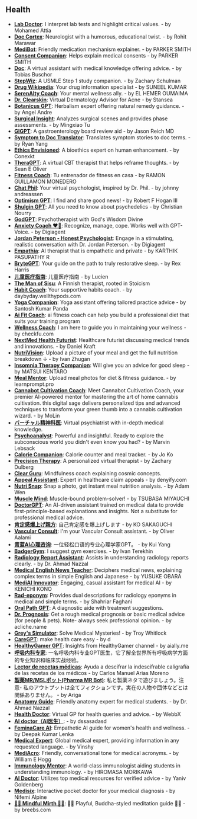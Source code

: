 ## Health
- [**Lab Doctor**](https://chat.openai.com/g/g-zCpjZCGTM-lab-d): I interpret lab tests and highlight critical values. - by Mohamed Attia
- [**Doc Cortex**](https://chat.openai.com/g/g-Ravvp0YoT-doc-cortex): Neurologist with a humorous, educational twist. - by Rohit Marawar
- [**MediBot**](https://chat.openai.com/g/g-xeccMlOx9-medib): Friendly medication mechanism explainer. - by PARKER SMITH
- [**Consent Companion**](https://chat.openai.com/g/g-nnOTJVzQk-consent-compani): Helps explain medical consents - by PARKER SMITH
- [**Doc**](https://chat.openai.com/g/g-axdEFz5c7-d): A virtual assistant with medical knowledge offering advice. - by Tobias Buschor
- [**StepWiz**](https://chat.openai.com/g/g-5GOaU9dj5-stepwiz): A USMLE Step 1 study companion. - by Zachary Schulman
- [**Drug Wikipedia**](https://chat.openai.com/g/g-lAX0e2yaQ-drug-wikipedia): Your drug information specialist - by SUNEEL KUMAR
- [**SerenAIty Coach**](https://chat.openai.com/g/g-ALtIcUHQb-serenaity-coach): Your mental wellness ally. - by EL HEMER OUMAIMA
- [**Dr. Clearskin**](https://chat.openai.com/g/g-ucGfKts6Z-dr-clearski): Virtual Dermatology Advisor for Acne - by Stansea
- [**Botanicus GPT**](https://chat.openai.com/g/g-MW84PLKEw-botanicus-gp): Herbalism expert offering natural remedy guidance. - by Angel Andre
- [**Surgical Insight**](https://chat.openai.com/g/g-ZM59Bz6Qe-surgical-insigh): Analyzes surgical scenes and provides phase assessments. - by Mingxiao Tu
- [**GIGPT**](https://chat.openai.com/g/g-P86cyUFns-gigp): A gastroenterology board review aid - by Jason Reich MD
- [**Symptom to Doc Translator**](https://chat.openai.com/g/g-8kS5DH7p4-symptom-to-doc-transla): Translates symptom stories to doc terms. - by Ryan Yang
- [**Ethics Envisioned**](https://chat.openai.com/g/g-X6j7ikuC1-ethics-envisioned): A bioethics expert on human enhancement. - by Conexkt
- [**TheraGPT**](https://chat.openai.com/g/g-aU29QGK2D-theragp): A virtual CBT therapist that helps reframe thoughts. - by Sean E Oliver
- [**Fitness Coach**](https://chat.openai.com/g/g-qdxg9uD9g-fitness-coach): Tu entrenador de fitness en casa - by RAMON GUILLAMON MONEDERO
- [**Chat Phil**](https://chat.openai.com/g/g-GfK2aUuIw-chat-phil): Your virtual psychologist, inspired by Dr. Phil. - by johnny andreassen
- [**Optimism GPT**](https://chat.openai.com/g/g-755OTOac7-optimism-gp): I find and share good news! - by Robert F Hogan III
- [**Shulgin GPT**](https://chat.openai.com/g/g-yXIy3GWw4-shulgin-gp): All you need to know about psychedelics - by Christian  Nourry
- [**GodGPT**](https://chat.openai.com/g/g-vVwORm1oW-godgp): Psychotherapist with God's Wisdom Divine
- [**Anxiety Coach ❤️‍🔥**](https://chat.openai.com/g/g-DFVXMwXTh-anxiety-coach): Recognize, manage, cope. Works well with GPT-Voice. - by Digiagent
- [**Jordan Peterson - Honest Psychologist**](https://chat.openai.com/g/g-W708TXoFs-jordan-peterson-honest-psychologi): Engage in a stimulating, realistic conversation with Dr. Jordan Peterson. - by Digiagent
- [**Empathia**](https://chat.openai.com/g/g-VBHrDf4Dk-empathia): AI therapist that is empathetic and private - by KARTHIK PASUPATHY R
- [**BryteGPT**](https://chat.openai.com/g/g-oIzSTS1Z5-brytegp): Your guide on the path to truly restorative sleep. - by Rex Harris
- [**儿童医疗指南**](https://chat.openai.com/g/g-3iEqr1JAO-er-tong-yi-liao-zhi-na): 儿童医疗指南 - by Lucien
- [**The Man of Sisu**](https://chat.openai.com/g/g-xtyzCTs7m-the-man-of-si): A Finnish therapist, rooted in Stoicism
- [**Habit Coach**](https://chat.openai.com/g/g-07vIdqEps-habit-coach): Your supportive habits coach. - by daybyday.wellthypods.com
- [**Yoga Companion**](https://chat.openai.com/g/g-dFgTq92dA-yoga-compani): Yoga assistant offering tailored practice advice - by Santosh Kumar Panda
- [**Ai Fit Coach**](https://chat.openai.com/g/g-e9o0iRDSB-ai-fit-coach): ai fitness coach can help you build a professional diet that suits your training program
- [**Wellness Coach**](https://chat.openai.com/g/g-i4uxnQ7QL-wellness-coach): I am here to guide you in maintaining your wellness - by checkfu.com
- [**NextMed Health Futurist**](https://chat.openai.com/g/g-VbYOjgjlW-nextmed-health-futuri): Healthcare futurist discussing medical trends and innovations. - by Daniel Kraft
- [**NutriVision**](https://chat.openai.com/g/g-PrBxa6aot-nutrivisi): Upload a picture of your meal and get the full nutrition breakdown ↓ - by Ivan Zhugan
- [**Insomnia Therapy Companion**](https://chat.openai.com/g/g-qdcbFutPZ-insomnia-therapy-compani): Will give you an advice for good sleep - by MATSUI KENTARO
- [**Meal Mentor**](https://chat.openai.com/g/g-XrfbpH4dJ-meal-): Upload meal photos for diet & fitness guidance. - by learnprompt.pro
- [**Cannabot Cultivation Coach**](https://chat.openai.com/g/g-Nh0AVx3Wc-cannabot-cultivation-coach): Meet Cannabot Cultivation Coach, your premier AI-powered mentor for mastering the art of home cannabis cultivation. this digital sage delivers personalized tips and advanced techniques to transform your green thumb into a cannabis cultivation wizard. - by MoLin
- [**バーチャル精神科医**](https://chat.openai.com/g/g-jGVudCUzg-batiyarujing-shen-ke-yi): Virtual psychiatrist with in-depth medical knowledge.
- [**Psychoanalyst**](https://chat.openai.com/g/g-G9INzOvnq-psychoanaly): Powerful and insightful. Ready to explore the subconscious world you didn't even know you had? - by Marvin Lebsack
- [**Calorie Companion**](https://chat.openai.com/g/g-q1OHQ0i3x-calorie-compani): Calorie counter and meal tracker. - by Jo Ko
- [**Precision Therapy**](https://chat.openai.com/g/g-5pfwc3yhG-precision-therapy): A personalized virtual therapist - by Zachary Dulberg
- [**Clear Guru**](https://chat.openai.com/g/g-1XkeMPNbl-clear-g): Mindfulness coach explaining cosmic concepts.
- [**Appeal Assistant**](https://chat.openai.com/g/g-oLPRNBrpG-appeal-assista): Expert in healthcare claim appeals - by denyify.com
- [**Nutri Snap**](https://chat.openai.com/g/g-YnVklwdRC-nutri-snap): Snap a photo, get instant meal nutrition analysis. - by Adam Wen
- [**Muscle Mind**](https://chat.openai.com/g/g-CU0YY5Tip-muscle-mind): Muscle-bound problem-solver! - by TSUBASA MIYAUCHI
- [**DoctorGPT**](https://chat.openai.com/g/g-3HCNaq0VO-doctorgp): An AI-driven assistant trained on medical data to provide first-principle-based explanations and insights. Not a substitute for professional medical advice.
- [**肯定感爆上げ親方**](https://chat.openai.com/g/g-oKHPWvU9H-ken-ding-gan-bao-shang-geqin-fang): 自己肯定感を爆上げします - by KO SAKAGUCHI
- [**Vascular Consult**](https://chat.openai.com/g/g-9bS0ygPuf-vascular-consul): I'm your Vascular Consult assistant. - by Oliver Aalami
- [**青蓝AI心理咨询**](https://chat.openai.com/g/g-sUUY2BpuC-qing-lan-aixin-li-zi-x): 一位轻松口语的专业心理学家GPT。 - by Kui Yang
- [**BadgerGym**](https://chat.openai.com/g/g-EQDRIXho4-badgergy): I suggest gym exercises. - by Ivan Terekhin
- [**Radiology Report Assistant**](https://chat.openai.com/g/g-pxPwcQzIG-radiology-report-assista): Assists in understanding radiology reports clearly. - by Dr. Ahmad Nazzal
- [**Medical English News Teacher**](https://chat.openai.com/g/g-WzIt4xeBM-medical-english-news-teach): Deciphers medical news, explaining complex terms in simple English and Japanese - by YUSUKE OBARA
- [**MediAI Innovator**](https://chat.openai.com/g/g-wQxoVnu4y-mediai-innova): Engaging, casual assistant for medical AI - by KENICHI KONO
- [**Rad-eponym**](https://chat.openai.com/g/g-GtcoLUHOF-rad-epony): Provides dual descriptions for radiology eponyms in medical and simple terms. - by Shahriar Faghani
- [**Oral Path GPT**](https://chat.openai.com/g/g-xKp0DTBHv-oral-path-gp): A diagnostic aide with treatment suggestions.
- [**Dr. Prognosis**](https://chat.openai.com/g/g-mzxZYvugi-dr-prognosi): Get a rough medical prognosis or basic medical advice (for people & pets). Note- always seek professional opinion. - by acliche.name
- [**Grey's Simulator**](https://chat.openai.com/g/g-JN2HTe7hO-grey-s-simula): Solve Medical Mysteries! - by Troy Whitlock
- [**CareGPT**](https://chat.openai.com/g/g-kRyXrRGpZ-caregp): make health care easy - by d
- [**HealthyGamer GPT**](https://chat.openai.com/g/g-sN4ZIIcFy-healthygamer-gp): Insights from HealthyGamer channel - by aially.me
- [**呼吸内科专家**](https://chat.openai.com/g/g-iyuAUCyH9-hu-xi-nei-ke-zhuan-jia): 一名呼吸内科专业GPT医生，它了解全世界所有呼吸病学方面的专业知识和临床实战经验。
- [**Lector de recetas médicas**](https://chat.openai.com/g/g-suobEyu2i-lector-de-recetas-medica): Ayuda a descifrar la indescifrable caligrafía de las recetas de los médicos - by Carlos Manuel Arias Moreno
- [**製薬MR/MSLボット(Pharma MR Bot)**](https://chat.openai.com/g/g-YMBWEbARm-zhi-yao-mr-mslbotuto-pharma-mr-b): 私と製薬ネタで遊びましょう。注意- 私のアウトプットは全てフィクションです。実在の人物や団体などとは関係ありません。 - by Ariga
- [**Anatomy Guide**](https://chat.openai.com/g/g-eRJocKxfS-anatomy-guid): Friendly anatomy expert for medical students. - by Dr. Ahmad Nazzal
- [**Health Doctor**](https://chat.openai.com/g/g-sbqSq7FOD-health-d): Virtual GP for health queries and advice. - by WebbX
- [**AI doctor（AI医生）**](https://chat.openai.com/g/g-NdLDCPwZ0-ai-doctor-aiyi-sheng): - by dssasadasd
- [**FeminaCare AI**](https://chat.openai.com/g/g-mYqr9rQX4-feminacare-ai): Empathetic AI guide for women's health and wellness. - by Deepak Kumar Lenka
- [**Medical Expert**](https://chat.openai.com/g/g-zu1xDEpVB-medical-exp): Global medical expert, providing information in any requested language. - by Vinshy
- [**MediAcro**](https://chat.openai.com/g/g-EmO6kYI6M-media): Friendly, conversational tone for medical acronyms. - by William E Hogg
- [**Immunology Mentor**](https://chat.openai.com/g/g-2ZrrNVdbK-immunology-): A world-class immunologist aiding students in understanding immunology. - by HIROMASA MORIKAWA
- [**AI Doctor**](https://chat.openai.com/g/g-vYzt7bvAm-ai-d): Utilizes top medical resources for verified advice - by Yaniv Goldenberg
- [**Medisix**](https://chat.openai.com/g/g-gARNr7jWl-medisix): Interactive pocket doctor for your medical diagnosis - by Nifemi Alpine
- [**🧘‍♂️ Mindful Mirth 🧘‍♂️**](https://chat.openai.com/g/g-y1KYJJpzy-mindful-mirth): 🧘‍♂️ Playful, Buddha-styled meditation guide 🧘‍♂️ - by breebs.com

